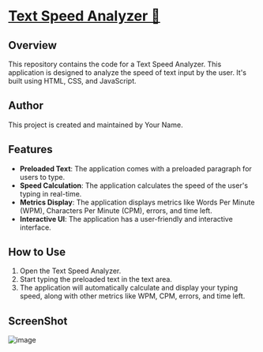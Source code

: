 # [Text Speed Analyzer 🔗](https://mjeevanantham.github.io/Text-Speed-Analyzer-/)

## Overview
This repository contains the code for a Text Speed Analyzer. This application is designed to analyze the speed of text input by the user. It's built using HTML, CSS, and JavaScript.

## Author
This project is created and maintained by Your Name.

## Features
- **Preloaded Text**: The application comes with a preloaded paragraph for users to type.
- **Speed Calculation**: The application calculates the speed of the user's typing in real-time.
- **Metrics Display**: The application displays metrics like Words Per Minute (WPM), Characters Per Minute (CPM), errors, and time left.
- **Interactive UI**: The application has a user-friendly and interactive interface.

## How to Use
1. Open the Text Speed Analyzer.
2. Start typing the preloaded text in the text area.
3. The application will automatically calculate and display your typing speed, along with other metrics like WPM, CPM, errors, and time left.


## ScreenShot

![image](https://github.com/Mjeevanantham/Text-Speed-Analyzer-/assets/95701479/bfa578b7-7968-4e54-bdc2-98eb91d76f47)
